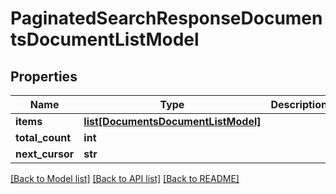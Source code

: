 # PaginatedSearchResponseDocumentsDocumentListModel

## Properties
Name | Type | Description | Notes
------------ | ------------- | ------------- | -------------
**items** | [**list[DocumentsDocumentListModel]**](DocumentsDocumentListModel.md) |  | [optional] 
**total_count** | **int** |  | [optional] 
**next_cursor** | **str** |  | [optional] 

[[Back to Model list]](../README.md#documentation-for-models) [[Back to API list]](../README.md#documentation-for-api-endpoints) [[Back to README]](../README.md)

